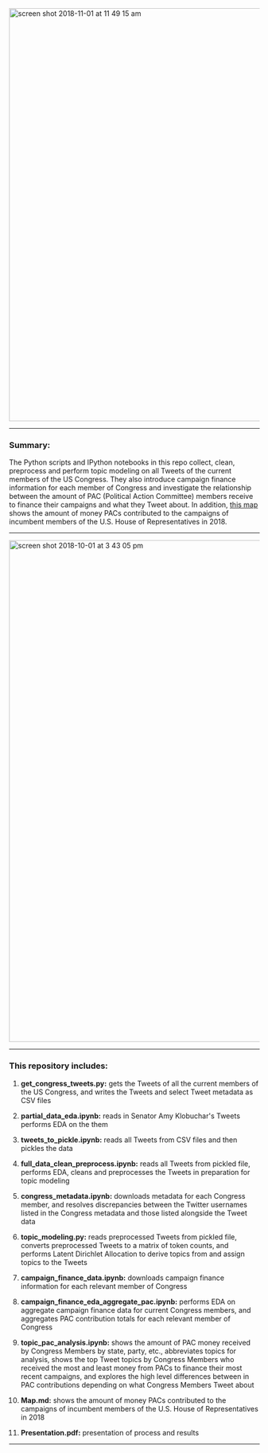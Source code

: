 <img width="829" alt="screen shot 2018-11-01 at 11 49 15 am" src="https://user-images.githubusercontent.com/25728710/47862763-44ac2780-ddcc-11e8-8805-e6f514f08069.png">

---

### Summary:

The Python scripts and IPython notebooks in this repo collect, clean, preprocess and perform topic modeling on all Tweets of the current members of the US Congress. They also introduce campaign finance information for each member of Congress and investigate the relationship between the amount of PAC (Political Action Committee) members receive to finance their campaigns and what they Tweet about. In addition, [this map](https://datawrapper.dwcdn.net/h4cuM/4/) shows the amount of money PACs contributed to the campaigns of incumbent members of the U.S. House of Representatives in 2018.

---

<img width="1007" alt="screen shot 2018-10-01 at 3 43 05 pm" src="https://user-images.githubusercontent.com/25728710/46312190-59f62200-c592-11e8-9aaf-c65d65c72646.png">

---

### This repository includes:

1. __get_congress_tweets.py:__ gets the Tweets of all the current members of the US Congress, and writes the Tweets and select Tweet metadata as CSV files

2. __partial_data_eda.ipynb:__ reads in Senator Amy Klobuchar's Tweets performs EDA on the them

3. __tweets_to_pickle.ipynb:__ reads all Tweets from CSV files and then pickles the data

4. __full_data_clean_preprocess.ipynb:__ reads all Tweets from pickled file, performs EDA, cleans and preprocesses the Tweets in preparation for topic modeling

5. __congress_metadata.ipynb:__ downloads metadata for each Congress member, and resolves discrepancies between the Twitter usernames listed in the Congress metadata and those listed alongside the Tweet data

6. __topic_modeling.py:__ reads preprocessed Tweets from pickled file, converts preprocessed Tweets to a matrix of token counts, and performs Latent Dirichlet Allocation to derive topics from and assign topics to the Tweets

7. __campaign_finance_data.ipynb:__ downloads campaign finance information for each relevant member of Congress

8. __campaign_finance_eda_aggregate_pac.ipynb:__ performs EDA on aggregate campaign finance data for current Congress members, and aggregates PAC contribution totals for each relevant member of Congress

9. __topic_pac_analysis.ipynb:__ shows the amount of PAC money received by Congress Members by state, party, etc., abbreviates topics for analysis, shows the top Tweet topics by Congress Members who received the most and least money from PACs to finance their most recent campaigns, and explores the high level differences between in PAC contributions depending on what Congress Members Tweet about

10. __Map.md:__ shows the amount of money PACs contributed to the campaigns of incumbent members of the U.S. House of Representatives in 2018

11. __Presentation.pdf:__ presentation of process and results

---
